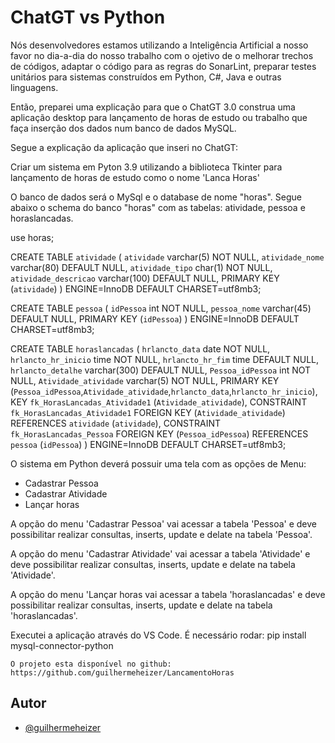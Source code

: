 
# ChatGT vs Python  
Nós desenvolvedores estamos utilizando a Inteligência Artificial a nosso favor no dia-a-dia do nosso trabalho com o ojetivo de o melhorar trechos de códigos, adaptar o código para as regras do SonarLint, preparar testes unitários para sistemas construídos em Python, C#, Java e outras linguagens.

Então, preparei uma explicação para que o ChatGT 3.0 construa uma aplicação desktop para lançamento de horas de estudo ou trabalho que faça inserção dos dados num banco de dados MySQL.

Segue a explicação da aplicação que inseri no ChatGT:

Criar um sistema em Pyton 3.9 utilizando a biblioteca Tkinter para lançamento de horas de estudo como o nome 'Lanca Horas'

O banco de dados será o MySql e o database de nome "horas". Segue abaixo o schema do banco "horas" com as tabelas: atividade, pessoa e horaslancadas.

use horas;

CREATE TABLE `atividade` (
  `atividade` varchar(5) NOT NULL,
  `atividade_nome` varchar(80) DEFAULT NULL,
  `atividade_tipo` char(1) NOT NULL,
  `atividade_descricao` varchar(100) DEFAULT NULL,
  PRIMARY KEY (`atividade`)
) ENGINE=InnoDB DEFAULT CHARSET=utf8mb3;

CREATE TABLE `pessoa` (
  `idPessoa` int NOT NULL,
  `pessoa_nome` varchar(45) DEFAULT NULL,
  PRIMARY KEY (`idPessoa`)
) ENGINE=InnoDB DEFAULT CHARSET=utf8mb3;

CREATE TABLE `horaslancadas` (
  `hrlancto_data` date NOT NULL,
  `hrlancto_hr_inicio` time NOT NULL,
  `hrlancto_hr_fim` time DEFAULT NULL,
  `hrlancto_detalhe` varchar(300) DEFAULT NULL,
  `Pessoa_idPessoa` int NOT NULL,
  `Atividade_atividade` varchar(5) NOT NULL,
  PRIMARY KEY (`Pessoa_idPessoa`,`Atividade_atividade`,`hrlancto_data`,`hrlancto_hr_inicio`),
  KEY `fk_HorasLancadas_Atividade1` (`Atividade_atividade`),
  CONSTRAINT `fk_HorasLancadas_Atividade1` FOREIGN KEY (`Atividade_atividade`) REFERENCES `atividade` (`atividade`),
  CONSTRAINT `fk_HorasLancadas_Pessoa` FOREIGN KEY (`Pessoa_idPessoa`) REFERENCES `pessoa` (`idPessoa`)
) ENGINE=InnoDB DEFAULT CHARSET=utf8mb3;

O sistema em Python deverá possuir uma tela com as opções de Menu:
- Cadastrar Pessoa
- Cadastrar Atividade
- Lançar horas

A opção do menu 'Cadastrar Pessoa' vai acessar a tabela 'Pessoa' e deve possibilitar realizar consultas, inserts, update e delate na tabela 'Pessoa'.

A opção do menu 'Cadastrar Atividade' vai acessar a tabela 'Atividade' e deve possibilitar realizar consultas, inserts, update e delate na tabela 'Atividade'.

A opção do menu 'Lançar horas vai acessar a tabela 'horaslancadas' e deve possibilitar realizar consultas, inserts, update e delate na tabela 'horaslancadas'.

Executei a aplicação através do VS Code.
É necessário rodar: pip install mysql-connector-python

```
O projeto esta disponível no github: https://github.com/guilhermeheizer/LancamentoHoras

```


## Autor

- [@guilhermeheizer](https://www.github.com/guilhermeheizer)


